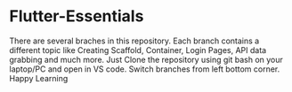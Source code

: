 # Flutter-Essentials
There are several braches in this repository. Each branch contains a different topic like Creating Scaffold, Container, Login Pages, API data grabbing and much more.
Just Clone the repository using git bash on your laptop/PC and open in VS code. 
Switch branches from left bottom corner.
Happy Learning
